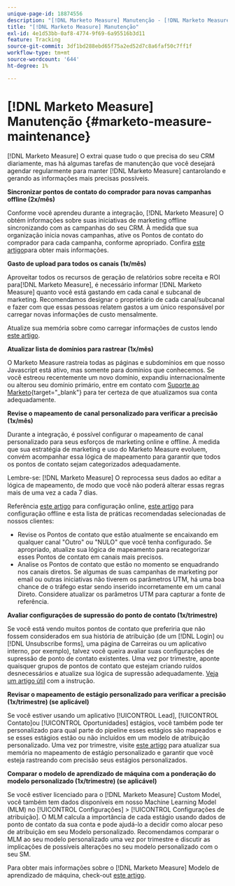 ```yaml
---
unique-page-id: 18874556
description: "[!DNL Marketo Measure] Manutenção - [!DNL Marketo Measure] - Documentação do produto"
title: "[!DNL Marketo Measure] Manutenção"
exl-id: 4e1d53bb-0af8-4774-9f69-6a95516b3d11
feature: Tracking
source-git-commit: 3df1bd288ebd65f75a2ed52d7c8a6faf50c7ff1f
workflow-type: tm+mt
source-wordcount: '644'
ht-degree: 1%

---
```


# [!DNL Marketo Measure] Manutenção {#marketo-measure-maintenance}

[!DNL Marketo Measure] O extrai quase tudo o que precisa do seu CRM diariamente, mas há algumas tarefas de manutenção que você desejará agendar regularmente para manter [!DNL Marketo Measure] cantarolando e gerando as informações mais precisas possíveis.

**Sincronizar pontos de contato do comprador para novas campanhas offline (2x/mês)**

Conforme você aprendeu durante a integração, [!DNL Marketo Measure] O obtém informações sobre suas iniciativas de marketing offline sincronizando com as campanhas do seu CRM. À medida que sua organização inicia novas campanhas, ative os Pontos de contato do comprador para cada campanha, conforme apropriado. Confira [este artigo](/help/channel-tracking-and-setup/offline-channels/deprecated-processes/syncing-offline-campaigns.md)para obter mais informações.

**Gasto de upload para todos os canais (1x/mês)**

Aproveitar todos os recursos de geração de relatórios sobre receita e ROI para[!DNL Marketo Measure], é necessário informar [!DNL Marketo Measure] quanto você está gastando em cada canal e subcanal de marketing. Recomendamos designar o proprietário de cada canal/subcanal e fazer com que essas pessoas relatem gastos a um único responsável por carregar novas informações de custo mensalmente.

Atualize sua memória sobre como carregar informações de custos lendo [este artigo](/help/marketing-spend/spend-management/marketing-channel-costs.md).

**Atualizar lista de domínios para rastrear (1x/mês)**

O Marketo Measure rastreia todas as páginas e subdomínios em que nosso Javascript está ativo, mas somente para domínios que conhecemos. Se você estreou recentemente um novo domínio, expandiu internacionalmente ou alterou seu domínio primário, entre em contato com [Suporte ao Marketo](https://nation.marketo.com/t5/support/ct-p/Support){target="_blank"} para ter certeza de que atualizamos sua conta adequadamente.

**Revise o mapeamento de canal personalizado para verificar a precisão (1x/mês)**

Durante a integração, é possível configurar o mapeamento de canal personalizado para seus esforços de marketing online e offline. À medida que sua estratégia de marketing e uso do Marketo Measure evoluem, convém acompanhar essa lógica de mapeamento para garantir que todos os pontos de contato sejam categorizados adequadamente.

Lembre-se: [!DNL Marketo Measure] O reprocessa seus dados ao editar a lógica de mapeamento, de modo que você não poderá alterar essas regras mais de uma vez a cada 7 dias.

Referência [este artigo](/help/channel-tracking-and-setup/online-channels/online-custom-channel-setup.md) para configuração online, [este artigo](/help/channel-tracking-and-setup/offline-channels/offline-custom-channel-setup.md) para configuração offline e esta lista de práticas recomendadas selecionadas de nossos clientes:

* Revise os Pontos de contato que estão atualmente se encaixando em qualquer canal &quot;Outro&quot; ou &quot;NULO&quot; que você tenha configurado. Se apropriado, atualize sua lógica de mapeamento para recategorizar esses Pontos de contato em canais mais precisos.
* Analise os Pontos de contato que estão no momento se enquadrando nos canais diretos. Se algumas de suas campanhas de marketing por email ou outras iniciativas não tiverem os parâmetros UTM, há uma boa chance de o tráfego estar sendo inserido incorretamente em um canal Direto. Considere atualizar os parâmetros UTM para capturar a fonte de referência.

**Avaliar configurações de supressão do ponto de contato (1x/trimestre)**

Se você está vendo muitos pontos de contato que preferiria que não fossem considerados em sua história de atribuição (de um [!DNL Login] ou [!DNL Unsubscribe forms], uma página de Carreiras ou um aplicativo interno, por exemplo), talvez você queira avaliar suas configurações de supressão de ponto de contato existentes. Uma vez por trimestre, aponte quaisquer grupos de pontos de contato que estejam criando ruídos desnecessários e atualize sua lógica de supressão adequadamente. [Veja um artigo útil](/help/advanced-marketo-measure-features/touchpoint-settings/touchpoint-removal-and-touchpoint-suppression.md)  com a instrução.

**Revisar o mapeamento de estágio personalizado para verificar a precisão (1x/trimestre) (se aplicável)**

Se você estiver usando um aplicativo [!UICONTROL Lead], [!UICONTROL Contato]ou [!UICONTROL Oportunidades] estágios, você também pode ter personalizado para qual parte do pipeline esses estágios são mapeados e se esses estágios estão ou não incluídos em um modelo de atribuição personalizado. Uma vez por trimestre, visite [este artigo](/help/advanced-marketo-measure-features/custom-attribution-models/custom-attribution-model-and-setup.md) para atualizar sua memória no mapeamento de estágio personalizado e garantir que você esteja rastreando com precisão seus estágios personalizados.

**Comparar o modelo de aprendizado de máquina com a ponderação do modelo personalizado (1x/trimestre) (se aplicável)**

Se você estiver licenciado para o [!DNL Marketo Measure] Custom Model, você também tem dados disponíveis em nosso Machine Learning Model (MLM) no [!UICONTROL Configurações] > [!UICONTROL Configurações de atribuição]. O MLM calcula a importância de cada estágio usando dados de ponto de contato da sua conta e pode ajudá-lo a decidir como alocar peso de atribuição em seu Modelo personalizado. Recomendamos comparar o MLM ao seu modelo personalizado uma vez por trimestre e discutir as implicações de possíveis alterações no seu modelo personalizado com o seu SM.

Para obter mais informações sobre o [!DNL Marketo Measure] Modelo de aprendizado de máquina, check-out [este artigo](/help/advanced-marketo-measure-features/custom-attribution-models/machine-learning-model-faq.md).
